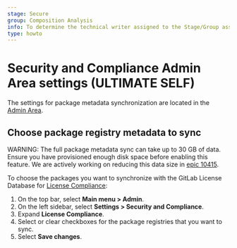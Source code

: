 ```yaml
---
stage: Secure
group: Composition Analysis
info: To determine the technical writer assigned to the Stage/Group associated with this page, see https://about.gitlab.com/handbook/product/ux/technical-writing/#assignments
type: howto
---
```


# Security and Compliance Admin Area settings **(ULTIMATE SELF)**

The settings for package metadata synchronization are located in the [Admin Area](index.md).

## Choose package registry metadata to sync

WARNING:
The full package metadata sync can take up to 30 GB of data. Ensure you have provisioned enough disk space before enabling this feature.
We are actively working on reducing this data size in [epic 10415](https://gitlab.com/groups/gitlab-org/-/epics/10415).

To choose the packages you want to synchronize with the GitLab License Database for [License Compliance](../../compliance/license_scanning_of_cyclonedx_files/index.md):

1. On the top bar, select **Main menu > Admin**.
1. On the left sidebar, select **Settings > Security and Compliance**.
1. Expand **License Compliance**.
1. Select or clear checkboxes for the package registries that you want to sync.
1. Select **Save changes**.
